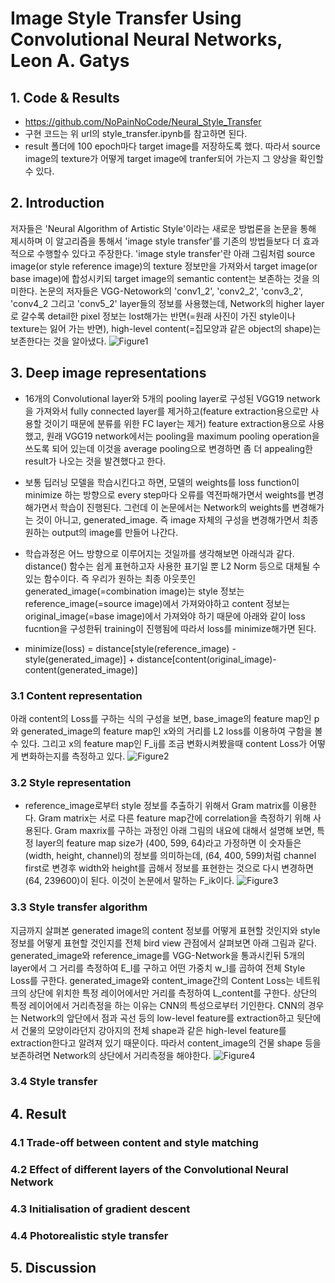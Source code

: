 # Image Style Transfer Using Convolutional Neural Networks, Leon A. Gatys

## 1. Code & Results
- https://github.com/NoPainNoCode/Neural_Style_Transfer
- 구현 코드는 위 url의 style_transfer.ipynb를 참고하면 된다.
- result 폴더에 100 epoch마다 target image를 저장하도록 했다. 따라서 source image의 texture가 어떻게 target image에 tranfer되어 가는지 그 양상을 확인할 수 있다.

## 2. Introduction
저자들은 'Neural Algorithm of Artistic Style'이라는 새로운 방법론을 논문을 통해 제시하며 이 알고리즘을 통해서 'image style transfer'를 기존의 방법들보다 더 효과적으로 수행할수 있다고 주장한다.
'image style transfer'란 아래 그림처럼 source image(or style reference image)의 texture 정보만을 가져와서 target image(or base image)에 합성시키되 target image의 semantic content는 보존하는 것을 의미한다.
논문의 저자들은 VGG-Netowork의 'conv1_2', 'conv2_2', 'conv3_2', 'conv4_2 그리고 'conv5_2' layer들의 정보를 사용했는데, Network의 higher layer로 갈수록 detail한 pixel 정보는 lost해가는 반면(=원래 사진이 가진 style이나 texture는 잃어 가는 반면), high-level content(=집모양과 같은 object의 shape)는 보존한다는 것을 알아냈다.
![Figure1](https://user-images.githubusercontent.com/54407983/100335252-1daa9900-3018-11eb-80d7-0de32b765836.jpeg)

## 3. Deep image representations
- 16개의 Convolutional layer와 5개의 pooling layer로 구성된 VGG19 network을 가져와서 fully connected layer를 제거하고(feature extraction용으로만 사용할 것이기 때문에 분류를 위한 FC layer는 제거)
feature extraction용으로 사용했고, 원래 VGG19 network에서는 pooling을 maximum pooling operation을 쓰도록 되어 있는데 이것을 average pooling으로 변경하면 좀 더 appealing한 result가 나오는 것을 발견했다고 한다.

- 보통 딥러닝 모델을 학습시킨다고 하면, 모델의 weights를 loss function이 minimize 하는 방향으로 every step마다 오류를 역전파해가면서 weights를 변경해가면서 학습이 진행된다.
그런데 이 논문에서는 Network의 weights를 변경해가는 것이 아니고, generated_image. 즉 image 자체의 구성을 변경해가면서 최종 원하는 output의 image를 만들어 나간다.

- 학습과정은 어느 방향으로 이루어지는 것일까를 생각해보면 아래식과 같다. distance() 함수는 쉽게 표현하고자 사용한 표기일 뿐 L2 Norm 등으로 대체될 수 있는 함수이다.
즉 우리가 원하는 최종 아웃풋인 generated_image(=combination image)는 style 정보는 reference_image(=source image)에서 가져와야하고 content 정보는 original_image(=base image)에서 가져와야 하기 때문에 아래와 같이 loss fucntion을 구성한뒤 training이 진행됨에 따라서 loss를 minimize해가면 된다.

- minimize(loss) = distance[style(reference_image) - style(generated_image)] + distance[content(original_image)-content(generated_image)]

### 3.1 Content representation
아래 content의 Loss를 구하는 식의 구성을 보면, base_image의 feature map인 p와 generated_image의 feature map인 x와의 거리를 L2 loss를 이용하여 구함을 볼 수 있다.
그리고 x의 feature map인 F_ij를 조금 변화시켜봤을때 content Loss가 어떻게 변화하는지를 측정하고 있다.
![Figure2](https://user-images.githubusercontent.com/54407983/100339088-c0fdad00-301c-11eb-8234-e6f4564ffda4.jpeg)

### 3.2 Style representation
- reference_image로부터 style 정보를 추출하기 위해서 Gram matrix를 이용한다.
Gram matrix는 서로 다른 feature map간에 correlation을 측정하기 위해 사용된다.
Gram maxrix를 구하는 과정인 아래 그림의 내요에 대해서 설명해 보면,
특정 layer의 feature map size가 (400, 599, 64)라고 가정하면 이 숫자들은 (width, height, channel)의 정보를 의미하는데, (64, 400, 599)처럼 channel first로 변경후 width와 height를 곱해서 정보를 표현한는 것으로 다시 변경하면 (64, 239600)이 된다. 이것이 논문에서 말하는 F_ik이다.
![Figure3](https://user-images.githubusercontent.com/54407983/100340189-2736ff80-301e-11eb-9b95-ab63bfe72d54.jpeg)

### 3.3 Style transfer algorithm
지금까지 살펴본 generated image의 content 정보를 어떻게 표현할 것인지와 style 정보를 어떻게 표현할 것인지를 전체 bird view 관점에서 살펴보면 아래 그림과 같다.
generated_image와 reference_image를 VGG-Network을 통과시킨뒤 5개의 layer에서 그 거리를 측정하여 E_l를 구하고 어떤 가중치 w_l를 곱하여 전체 Style Loss를 구한다.
generated_image와 content_image간의 Content Loss는 네트워크의 상단에 위치한 특정 레이어에서만 거리를 측정하여 L_content를 구한다. 상단의 특정 레이어에서 거리측정을 하는 이유는 CNN의 특성으로부터 기인한다. CNN의 경우는 Network의 앞단에서 점과 곡선 등의 low-level feature를 extraction하고 뒷단에서 건물의 모양이라던지 강아지의 전체 shape과 같은 high-level feature를 extraction한다고 알려져 있기 때문이다. 따라서 content_image의 건물 shape 등을 보존하려면 Network의 상단에서 거리측정을 해야한다.
![Figure4](https://user-images.githubusercontent.com/54407983/100341770-5a7a8e00-3020-11eb-9a44-2d389828f009.jpeg)

### 3.4 Style transfer

## 4. Result
### 4.1 Trade-off between content and style matching
### 4.2 Effect of different layers of the Convolutional Neural Network
### 4.3 Initialisation of gradient descent
### 4.4 Photorealistic style transfer

## 5. Discussion
